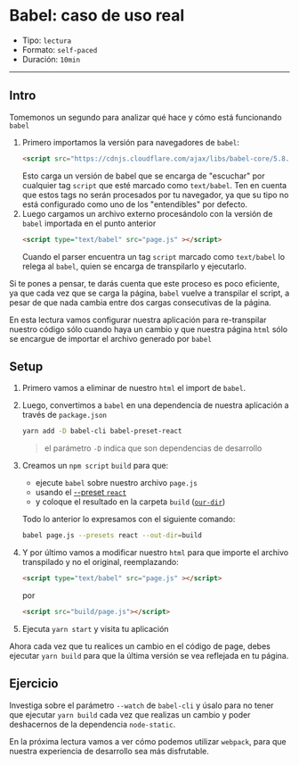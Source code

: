 # Babel: caso de uso real

* Tipo: `lectura`
* Formato: `self-paced`
* Duración: `10min`

***

## Intro

Tomemonos un segundo para analizar qué hace y cómo está funcionando `babel`

1. Primero importamos la versión para navegadores de `babel`:
   ```html
   <script src="https://cdnjs.cloudflare.com/ajax/libs/babel-core/5.8.24/browser.min.js"></script>
   ```
   Esto carga un versión de babel que se encarga de "escuchar" por cualquier tag
   `script` que esté marcado como `text/babel`. Ten en cuenta que estos tags no
   serán procesados por tu navegador, ya que su tipo no está configurado como uno
   de los "entendibles" por defecto.
2. Luego cargamos un archivo externo procesándolo con la versión de `babel`
   importada en el punto anterior
   ```html
   <script type="text/babel" src="page.js" ></script>
   ```
   Cuando el parser encuentra un tag `script` marcado como `text/babel` lo
   relega al `babel`, quien se encarga de transpilarlo y ejecutarlo.

Si te pones a pensar, te darás cuenta que este proceso es poco eficiente, ya que
cada vez que se carga la página, `babel` vuelve a transpilar el script, a pesar
de que nada cambia entre dos cargas consecutivas de la página.

En esta lectura vamos configurar nuestra aplicación para re-transpilar nuestro
código sólo cuando haya un cambio y que nuestra página `html` sólo se encargue
de importar el archivo generado por `babel`

## Setup

1. Primero vamos a eliminar de nuestro `html` el import de `babel`.

2. Luego, convertimos a `babel` en una dependencia de nuestra aplicación a
   través de `package.json`

   ```sh
   yarn add -D babel-cli babel-preset-react
   ```

   > el parámetro `-D` indica que son dependencias de desarrollo

3. Creamos un `npm script` `build` para que:

   - ejecute `babel` sobre nuestro archivo `page.js`
   - usando el [--preset `react`](https://babeljs.io/docs/plugins/preset-react/)
   - y coloque el resultado en la carpeta `build` ([`our-dir`](https://babeljs.io/docs/usage/cli/#babel-compile-files))

   Todo lo anterior lo expresamos con el siguiente comando:

   ```sh
   babel page.js --presets react --out-dir=build
   ```

4. Y por último vamos a modificar nuestro `html` para que importe el archivo
   transpilado y no el original, reemplazando:

   ```html
   <script type="text/babel" src="page.js" ></script>
   ```

   por

   ```html
   <script src="build/page.js"></script>
   ```

5. Ejecuta `yarn start` y visita tu aplicación

Ahora cada vez que tu realices un cambio en el código de page, debes ejecutar
`yarn build` para que la última versión se vea reflejada en tu página.

## Ejercicio

Investiga sobre el parámetro `--watch` de `babel-cli` y úsalo para no tener que
ejecutar `yarn build` cada vez que realizas un cambio y poder deshacernos de la
dependencia `node-static`.

En la próxima lectura vamos a ver cómo podemos utilizar `webpack`, para que
nuestra experiencia de desarrollo sea más disfrutable.
